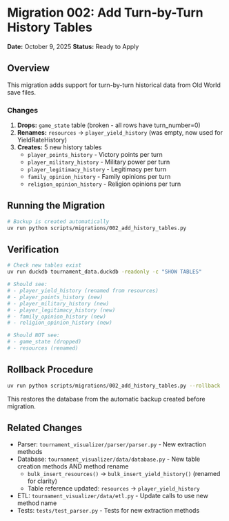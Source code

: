 # Migration 002: Add Turn-by-Turn History Tables

**Date:** October 9, 2025
**Status:** Ready to Apply

## Overview

This migration adds support for turn-by-turn historical data from Old World save files.

### Changes

1. **Drops:** `game_state` table (broken - all rows have turn_number=0)
2. **Renames:** `resources` → `player_yield_history` (was empty, now used for YieldRateHistory)
3. **Creates:** 5 new history tables
   - `player_points_history` - Victory points per turn
   - `player_military_history` - Military power per turn
   - `player_legitimacy_history` - Legitimacy per turn
   - `family_opinion_history` - Family opinions per turn
   - `religion_opinion_history` - Religion opinions per turn

## Running the Migration

```bash
# Backup is created automatically
uv run python scripts/migrations/002_add_history_tables.py
```

## Verification

```bash
# Check new tables exist
uv run duckdb tournament_data.duckdb -readonly -c "SHOW TABLES"

# Should see:
# - player_yield_history (renamed from resources)
# - player_points_history (new)
# - player_military_history (new)
# - player_legitimacy_history (new)
# - family_opinion_history (new)
# - religion_opinion_history (new)

# Should NOT see:
# - game_state (dropped)
# - resources (renamed)
```

## Rollback Procedure

```bash
uv run python scripts/migrations/002_add_history_tables.py --rollback
```

This restores the database from the automatic backup created before migration.

## Related Changes

- Parser: `tournament_visualizer/parser/parser.py` - New extraction methods
- Database: `tournament_visualizer/data/database.py` - New table creation methods AND method rename
  - `bulk_insert_resources()` → `bulk_insert_yield_history()` (renamed for clarity)
  - Table reference updated: `resources` → `player_yield_history`
- ETL: `tournament_visualizer/data/etl.py` - Update calls to use new method name
- Tests: `tests/test_parser.py` - Tests for new extraction methods

